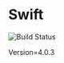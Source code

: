 # Swift

![Build Status](https://travis-ci.org/cyber-dojo-languages/swift.svg?branch=master)

Version=4.0.3
